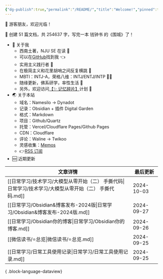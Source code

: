 ```yaml
---
{"dg-publish":true,"permalink":"/README/","title":"Welcome!","pinned":true,"tags":["home","gardenEntry","gardenEntry","gardenEntry","gardenEntry","gardenEntry"],"noteIcon":"1","created":"2023-07-14T17:22:00.770+08:00","updated":"2024-09-25T08:43:36.806+08:00"}
---
```


👋 游客朋友，欢迎光临！

<p><span>👏 创建 51 篇文档，共 254637 字，写完一本 钱钟书 的《围城》了！</span></p>

- 🤔 关于我
  - 西南土著，NJU SE 在读 📖
  - 可以在[GitHub](https://github.com/XR-Y)找到我 👈
  - 实用主义践行者 🙌
  - 在极简主义和花里胡哨之间反复横跳 🤹
  - MBTI：INTJ-A，荣格八维：INTJ/ENTJ/INTP 🙋‍♂️
  - 随缘更新，佛系研学，率性生活 🎉
  - 另外，欢迎访问[【✨ 记忆碎片】](https://memos.xryuu.com)计划 👀
- 🌏 关于本站
  - 域名：Namesilo → Dynadot
  - 记录：Obsidian + 插件 Digital Garden
  - 格式：Markdown
  - 项目：Github/Quartz
  - 托管：Vercel/Cloudflare Pages/Github Pages
  - CDN：Cloudflare
  - 评论：Waline → Twikoo
  - 灵感收集：[Memos](https://usememos.com/)
  - 👉[RSS 订阅](https://xryuu.com/feed.xml)
- 🆕 近期更新

| 文章详情                                                           | 最后更新       |
| -------------------------------------------------------------- | ---------- |
| [[日常学习/技术学习/大模型从零开始（二） 手撕代码\|日常学习/技术学习/大模型从零开始（二） 手撕代码.md]] | 2024-10-03 |
| [[日常学习/Obsidian&博客发布-2024版\|日常学习/Obsidian&博客发布-2024版.md]]   | 2024-09-27 |
| [[日常学习/Obsidian你的博客\|日常学习/Obsidian你的博客.md]]                 | 2024-09-26 |
| [[微信读书/⭐总览\|微信读书/⭐总览.md]]                                   | 2024-09-25 |
| [[日常学习/日常工具使用记录\|日常学习/日常工具使用记录.md]]                         | 2024-09-25 |

{ .block-language-dataview}

